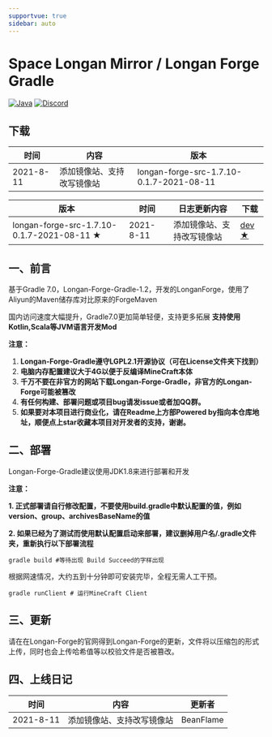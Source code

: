 ```yaml
---
supportvue: true
sidebar: auto
---
```


# Space Longan Mirror / Longan Forge Gradle
[![Java](https://img.shields.io/badge/Java-1.8-informational)](http://openjdk.java.net/)
[![Discord](https://img.shields.io/discord/796913369177260052)](https://discord.gg/FmVPsapuEk)



## 下载

| 时间        | 内容                                                         | 版本   |
| ---------- |------------------------------------------------------------ | -------- |
| 2021-8-11  | 添加镜像站、支持改写镜像站                                      | longan-forge-src-1.7.10-0.1.7-2021-08-11 |



| 版本                                     | 时间       | 日志更新内容                                                | 下载 |
|------------------------------------------|-----------|------------------------------------------------------------|-----|
| longan-forge-src-1.7.10-0.1.7-2021-08-11 ★ | 2021-8-11 | 添加镜像站、支持改写镜像站                                 | [dev ★](https://github.com/space-longan/longan-forge-src/archive/refs/tags/1.7.10-0.1.7.zip) |





## 一、前言

基于Gradle 7.0，Longan-Forge-Gradle-1.2，开发的LonganForge，使用了Aliyun的Maven储存库对比原来的ForgeMaven

国内访问速度大幅提升，Gradle7.0更加简单轻便，支持更多拓展
**支持使用Kotlin,Scala等JVM语言开发Mod**

**注意：**

1. **Longan-Forge-Gradle遵守LGPL2.1开源协议（可在License文件夹下找到）**
2. **电脑内存配置建议大于4G以便于反编译MineCraft本体**
3. **千万不要在非官方的网站下载Longan-Forge-Gradle，非官方的Longan-Forge可能被篡改**
4. **有任何构建、部署问题或项目bug请发issue或者加QQ群。**
5. **如果要对本项目进行商业化，请在Readme上方部Powered by指向本仓库地址，顺便点上star收藏本项目对开发者的支持，谢谢。**

## 二、部署

Longan-Forge-Gradle建议使用JDK1.8来进行部署和开发

**注意：**

**1. 正式部署请自行修改配置，不要使用build.gradle中默认配置的值，例如version、group、archivesBaseName的值**

**2. 如果已经为了测试而使用默认配置启动来部署，建议删掉用户名/.gradle文件夹，重新执行以下部署流程**

```shell
gradle build #等待出现 Build Succeed的字样出现
```

根据网速情况，大约五到十分钟即可安装完毕，全程无需人工干预。

```shell
gradle runClient # 运行MineCraft Client
```

## 三、更新

请在在Longan-Forge的官网得到Longan-Forge的更新，文件将以压缩包的形式上传，同时也会上传哈希值等以校验文件是否被篡改。

## 四、上线日记

| 时间       | 内容                                                         | 更新者   |
| ---------- |------------------------------------------------------------ | -------- |
| 2021-8-11 | 添加镜像站、支持改写镜像站                                       | BeanFlame |
